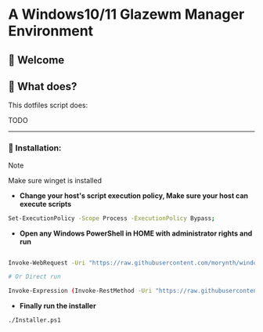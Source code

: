 # A Windows10/11 Glazewm Manager Environment
<div align = center>

</div>


## 👻 Welcome


## 🚀 What does?

This dotfiles script does:

TODO

---

### 💾 Installation:

> [!NOTE]
> Make sure winget is installed

- **Change your host's script execution policy, Make sure your host can execute scripts**
```sh
Set-ExecutionPolicy -Scope Process -ExecutionPolicy Bypass;
```

- **Open any Windows PowerShell in HOME with administrator rights and run**
```sh

Invoke-WebRequest -Uri "https://raw.githubusercontent.com/morynth/windows-dotfiles/main/Installer.ps1" -OutFile Installer.ps1

# Or Direct run

Invoke-Expression (Invoke-RestMethod -Uri "https://raw.githubusercontent.com/morynth/windows-dotfiles/main/Installer.ps1");

```

- **Finally run the installer**
```sh
./Installer.ps1
```
